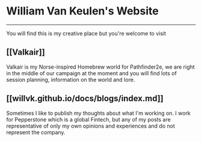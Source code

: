 # William Van Keulen's Website
---
You will find this is my creative place but you're welcome to visit

## [[Valkair]]

Valkair is my Norse-inspired Homebrew world for Pathfinder2e, we are right in the middle of our campaign at the moment and you will find lots of session planning, information on the world and lore.

## [[willvk.github.io/docs/blogs/index.md]]

Sometimes I like to publish my thoughts about what I'm working on. I work for Pepperstone which is a global Fintech, but any of my posts are representative of only my own opinions and experiences and do not represent the company.